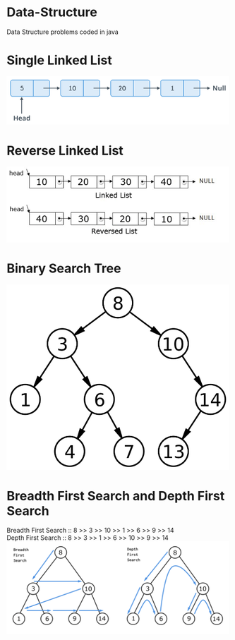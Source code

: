 # Data-Structure
Data Structure problems coded in java

# Single Linked List
<img src="/images/linked_list.png"/>

# Reverse Linked List
<img src="/images/reverse_linked_list.png"/>

# Binary Search Tree
<img src="/images/bst.png"/>

# Breadth First Search and Depth First Search

Breadth First Search :: 8 >> 3 >> 10 >> 1 >> 6 >> 9 >> 14  
Depth First Search :: 8 >> 3 >> 1 >> 6 >> 10 >> 9 >> 14
<img src="/images/bfs_dfs.png"/>




